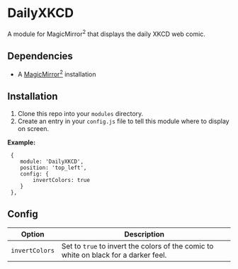 # DailyXKCD
A module for MagicMirror<sup>2</sup> that displays the daily XKCD web comic.

## Dependencies
  * A [MagicMirror<sup>2</sup>](https://github.com/MichMich/MagicMirror) installation

## Installation
  1. Clone this repo into your `modules` directory.
  2. Create an entry in your `config.js` file to tell this module where to display on screen.
  
 **Example:**
```
 {
    module: 'DailyXKCD',
	position: 'top_left',
	config: {
		invertColors: true	
	}
 },
```

## Config
| **Option** | **Description** |
| --- | --- |
| `invertColors` | Set to `true` to invert the colors of the comic to white on black for a darker feel. |
